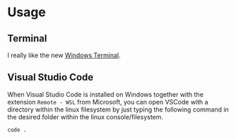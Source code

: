 # Usage

## Terminal

I really like the new [Windows Terminal](https://github.com/microsoft/terminal).

## Visual Studio Code

When Visual Studio Code is installed on Windows together with the extension `Remote - WSL` from Microsoft, you can open VSCode with a directory within the linux filesystem by just typing the following command in the desired folder within the linux console/filesystem.

```shell
code .
```
